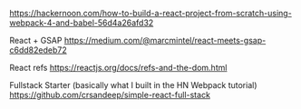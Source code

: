 https://hackernoon.com/how-to-build-a-react-project-from-scratch-using-webpack-4-and-babel-56d4a26afd32

React + GSAP
https://medium.com/@marcmintel/react-meets-gsap-c6dd82edeb72

React refs
https://reactjs.org/docs/refs-and-the-dom.html

Fullstack Starter (basically what I built in the HN Webpack tutorial)
https://github.com/crsandeep/simple-react-full-stack
